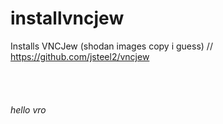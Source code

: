 # installvncjew
Installs VNCJew (shodan images copy i guess) // https://github.com/jsteel2/vncjew
<br><br><br><br><br><i>hello vro</i>
